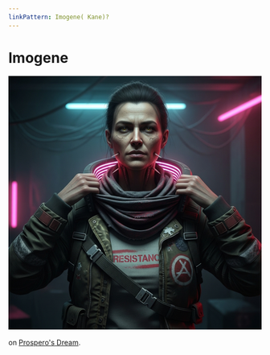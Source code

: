 ```yaml
---
linkPattern: Imogene( Kane)?
---
```

# Imogene

<div class="grid" markdown>

![Portrait](./imogene-kane.png)

<div markdown>

 on [Prospero's Dream](/places/prosperos-dream/index.md).

</div>
</div>
